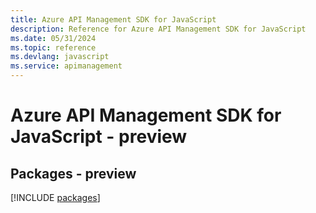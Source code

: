 ```yaml
---
title: Azure API Management SDK for JavaScript
description: Reference for Azure API Management SDK for JavaScript
ms.date: 05/31/2024
ms.topic: reference
ms.devlang: javascript
ms.service: apimanagement
---
```

# Azure API Management SDK for JavaScript - preview
## Packages - preview
[!INCLUDE [packages](api-management-index.md)]